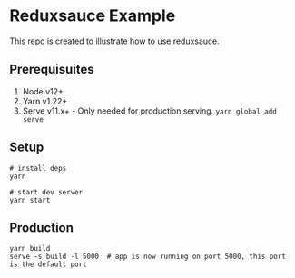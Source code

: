 # Reduxsauce Example

This repo is created to illustrate how to use reduxsauce.


## Prerequisuites
1.  Node v12+
2.  Yarn v1.22+
3.  Serve v11.x+ - Only needed for production serving. `yarn global add serve`


## Setup
```
# install deps
yarn

# start dev server
yarn start
```


## Production
```
yarn build
serve -s build -l 5000  # app is now running on port 5000, this port is the default port
```
